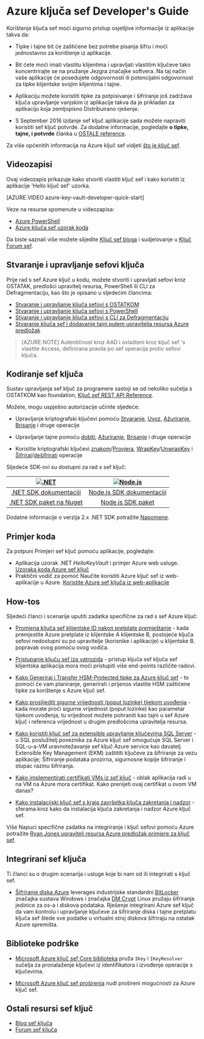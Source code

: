 <properties
   pageTitle="Ključ sef Developer's Guide | Microsoft Azure"
   description="Programeri možete koristiti sef Azure ključ za upravljanje kriptografski ključevi unutar okruženja Microsoft Azure. "
   services="key-vault"
   documentationCenter=""
   authors="BrucePerlerMS"
   manager="mbaldwin"
   editor="bruceper" />
<tags
   ms.service="key-vault"
   ms.devlang="na"
   ms.topic="article"
   ms.tgt_pltfrm="na"
   ms.workload="identity"
   ms.date="10/03/2016"
   ms.author="bruceper" />

# <a name="azure-key-vault-developers-guide"></a>Azure ključa sef Developer's Guide
Korištenje ključa sef moći sigurno pristup osjetljive informacije iz aplikacije takva da:

- Tipke i tajne bit će zaštićene bez potrebe pisanja šifru i moći jednostavno za korištenje iz aplikacije.
- Bit ćete moći imati vlastitu klijentima i upravljati vlastitim ključeve tako koncentrirajte se na pružanje Jezgra značajke softvera. Na taj način vaše aplikacije će posedujete odgovornosti ili potencijalni odgovornost za tipke klijentske svojim klijentima i tajne.
- Aplikaciju možete koristiti tipke za potpisivanje i šifriranje još zadržava ključa upravljanje vanjskim iz aplikacije takva da je prikladan za aplikaciju koja zemljopisno Distribuirano rješenje.

- S September 2016 izdanje sef ključ aplikacije sada možete napraviti koristiti sef ključ potvrde. Za dodatne informacije, pogledajte **o tipke, tajne, i potvrde** članka u [OSTALE reference](https://msdn.microsoft.com/library/azure/dn903623.aspx).

Za više općenitih informacija na Azure ključ sef vidjeti [što je ključ sef](key-vault-whatis.md).

## <a name="videos"></a>Videozapisi
Ovaj videozapis prikazuje kako stvoriti vlastiti ključ sef i kako koristiti iz aplikacije 'Hello ključ sef' uzorka.

[AZURE.VIDEO azure-key-vault-developer-quick-start]

Veze na resurse spomenute u videozapisa:
- [Azure PowerShell](http://go.microsoft.com/fwlink/p/?linkid=320376&clcid=0x409)
- [Azure ključa sef uzorak koda](http://go.microsoft.com/fwlink/?LinkId=521527&clcid=0x409)

Da biste saznali više možete slijedite [Ključ sef bloga](http://aka.ms/kvblog) i sudjelovanje u [Ključ Forum sef](http://aka.ms/kvforum).

## <a name="creating-and-managing-key-vaults"></a>Stvaranje i upravljanje sefovi ključa

Prije rad s sef Azure ključ u kodu, možete stvoriti i upravljati sefovi kroz OSTATAK, predlošci upravitelj resursa, PowerShell ili CLI za Defragmentaciju, kao što je opisano u sljedećim člancima:

- [Stvaranje i upravljanje ključa sefovi s OSTATKOM](https://msdn.microsoft.com/library/azure/mt620024.aspx)
- [Stvaranje i upravljanje ključa sefovi s PowerShell](key-vault-get-started.md)
- [Stvaranje i upravljanje ključa sefovi s CLI za Defragmentaciju](key-vault-manage-with-cli.md)
- [Stvaranje ključa sef i dodavanje tajni putem upravitelja resursa Azure predložak](../resource-manager-template-keyvault.md)

>[AZURE.NOTE] Autentičnost kroz AAD i ovlašteni kroz ključ sef 's vlastite Access, definirana pravila po sef operacija protiv sefovi ključa.

## <a name="coding-with-key-vault"></a>Kodiranje sef ključa

Sustav upravljanja sef ključ za programere sastoji se od nekoliko sučelja s OSTATKOM kao foundation, [Ključ sef REST API Reference](https://msdn.microsoft.com/library/azure/dn903609.aspx).

Možete, mogu uspješno autorizacije učinite sljedeće:

- Upravljanje kriptografski ključevi pomoću [Stvaranje](https://msdn.microsoft.com/library/azure/dn903634.aspx), [Uvoz](https://msdn.microsoft.com/library/azure/dn903626.aspx), [Ažuriranje](https://msdn.microsoft.com/library/azure/dn903616.aspx), [Brisanje](https://msdn.microsoft.com/library/azure/dn903611.aspx) i druge operacije

- Upravljanje tajne pomoću [dobiti](https://msdn.microsoft.com/library/azure/dn903633.aspx), [Ažuriranje](https://msdn.microsoft.com/library/azure/dn986818.aspx), [Brisanje](https://msdn.microsoft.com/library/azure/dn903613.aspx) i druge operacije

- Koristite kriptografski ključevi [znakom](https://msdn.microsoft.com/library/azure/dn878096.aspx)/[Provjera](https://msdn.microsoft.com/library/azure/dn878082.aspx), [WrapKey](https://msdn.microsoft.com/library/azure/dn878066.aspx)/[UnwrapKey](https://msdn.microsoft.com/library/azure/dn878079.aspx) i [Šifriraj](https://msdn.microsoft.com/library/azure/dn878060.aspx)/[dešifrirati](https://msdn.microsoft.com/library/azure/dn878097.aspx) operacije

Sljedeće SDK-ovi su dostupni za rad s sef ključ:

|[![.NET](./media/key-vault-developers-guide/msft.netlogo_purple.png)](https://msdn.microsoft.com/library/mt765854.aspx)|[![Node.js](./media/key-vault-developers-guide/nodejs.png)](http://azure.github.io/azure-sdk-for-node/azure-arm-keyvault/latest)
|:--:|:--:|
|[.NET SDK dokumentaciji](https://msdn.microsoft.com/library/mt765854.aspx)|[Node.js SDK dokumentaciji](http://azure.github.io/azure-sdk-for-node/azure-arm-keyvault/latest)|
|[.NET SDK paket na Nuget](http://www.nuget.org/packages/Microsoft.Azure.KeyVault)|[Node.js SDK paket](https://www.npmjs.com/package/azure-keyvault)|

Dodatne informacije o verzija 2.x .NET SDK potražite [Napomene](key-vault-dotnet2api-release-notes.md).

## <a name="example-code"></a>Primjer koda
Za potpuni Primjeri sef ključ pomoću aplikacije, pogledajte:

- Aplikacija uzorak .NET *HelloKeyVault* i primjer Azure web usluge. [Uzoraka koda Azure sef ključ](http://www.microsoft.com/download/details.aspx?id=45343)
- Praktični vodič za pomoć Naučite koristiti Azure ključ sef iz web-aplikacije u Azure. [Koristite Azure sef ključa iz web-aplikacije](key-vault-use-from-web-application.md)

## <a name="how-tos"></a>How-tos

Sljedeći članci i scenarije uputiti zadatka specifične za rad s sef Azure ključ:

- [Promjena ključa sef klijentske ID nakon pretplate premještanje](key-vault-subscription-move-fix.md) - kada premjestite Azure pretplate iz klijentske A klijentske B, postojeće ključa sefovi nedostupni su po upravitelje (korisnike i aplikacije) u klijentske B. popravak ovog pomoću ovog vodiča.
- [Pristupanje ključu sef iza vatrozida](key-vault-access-behind-firewall.md) - pristup ključa sef ključa sef klijentska aplikacija mora moći pristupiti više end-points različite radovi.

- [Kako Generiraj i Transfer HSM-Protected tipke za Azure ključ sef](key-vault-hsm-protected-keys.md) - to pomoći će vam planiranje, generirati i prijenos vlastite HSM zaštićene tipke za korištenje s Azure ključ sef.
- [Kako proslijediti sigurne vrijednosti (poput lozinke) tijekom uvođenja](../resource-manager-keyvault-parameter.md) - kada morate proći sigurne vrijednost (poput lozinke) kao parametar tijekom uvođenja, tu vrijednost možete pohraniti kao tajni u sef Azure ključ i referenca vrijednost u drugim predlošcima upravitelja resursa.
- [Kako koristiti ključ sef za extensible upravljanje ključevima SQL Server](https://msdn.microsoft.com/library/dn198405.aspx) - u SQL poslužitelj poveznika za Azure ključ sef omogućuje SQL Server i SQL-u-a-VM uravnotežavanje sef ključ Azure service kao davatelj Extensible Key Management (EKM) zaštititi ključeve za šifriranje za vezu aplikacije; Šifriranje podataka prozirna, sigurnosne kopije šifriranje i stupac razinu šifriranja.
- [Kako implementirati certifikati VMs iz sef ključ](https://blogs.technet.microsoft.com/kv/2015/07/14/deploy-certificates-to-vms-from-customer-managed-key-vault/) - oblak aplikacija radi u na VM na Azure mora certifikat. Kako prenijeti ovaj certifikat u ovom VM danas?
- [Kako instalacijski ključ sef s kraja završetka ključa zakretanja i nadzor](key-vault-key-rotation-log-monitoring.md) - sferama kroz kako da instalacija ključa zakretanja i nadzor Azure ključ sef.

Više Napuci specifične zadatka na integriranje i ključ sefovi pomoću Azure potražite [Ryan Jones upravitelj resursa Azure predložak primjere za ključ sef](https://github.com/rjmax/ArmExamples/tree/master/keyvaultexamples).

## <a name="integrated-with-key-vault"></a>Integrirani sef ključa

Ti članci su o drugim scenarija i usluge koje bi nam od ili integrirati s ključ sef.

- [Šifriranje diska Azure](../security/azure-security-disk-encryption.md) leverages industrijske standardni [BitLocker](https://technet.microsoft.com/library/cc732774.aspx) značajka sustava Windows i značajka [DM Crypt](https://en.wikipedia.org/wiki/Dm-crypt) Linux pružaju šifriranje jedinice za os-a i diskova podataka. Rješenje integrirani Azure sef ključ da vam kontrolu i upravljanje ključeve za šifriranje diska i tajne pretplatu ključa sef štede sve podatke u virtualni stroj diskova šifriraju na ostatak Azure spremišta.


## <a name="supporting-libraries"></a>Biblioteke podrške

- [Microsoft Azure ključ sef Core biblioteka](http://www.nuget.org/packages/Microsoft.Azure.KeyVault.Core) pruža `IKey` i `IKeyResolver` sučelja za pronalaženje ključevi iz identifikatora i izvođenje operacije s ključevima.

- [Microsoft Azure ključ sef proširenja](http://www.nuget.org/packages/Microsoft.Azure.KeyVault.Extensions) nudi prošireni mogućnosti za Azure ključ sef.

## <a name="other-key-vault-resources"></a>Ostali resursi sef ključ
- [Blog sef ključa](http://aka.ms/kvblog)
- [Forum sef ključa](http://aka.ms/kvforum)
